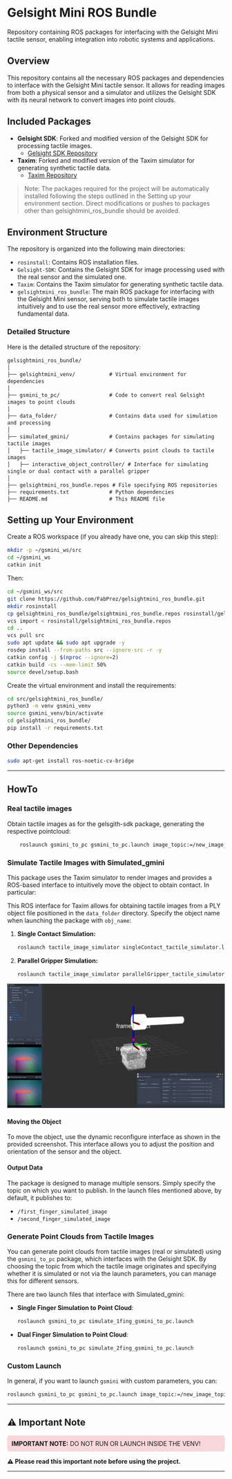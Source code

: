 # Gelsight Mini ROS Bundle

Repository containing ROS packages for interfacing with the Gelsight Mini tactile sensor, enabling integration into robotic systems and applications.

## Overview

This repository contains all the necessary ROS packages and dependencies to interface with the Gelsight Mini tactile sensor. It allows for reading images from both a physical sensor and a simulator and utilizes the Gelsight SDK with its neural network to convert images into point clouds.

## Included Packages

- **Gelsight SDK**: Forked and modified version of the Gelsight SDK for processing tactile images.
  - [Gelsight SDK Repository](https://github.com/FabPrez/Gelsight-SDK)
- **Taxim**: Forked and modified version of the Taxim simulator for generating synthetic tactile data.
  - [Taxim Repository](https://github.com/FabPrez/Taxim)

> Note: The packages required for the project will be automatically installed following the steps outlined in the Setting up your environment section. Direct modifications or pushes to packages other than gelsightmini_ros_bundle should be avoided.

## Environment Structure

The repository is organized into the following main directories:

- `rosinstall`: Contains ROS installation files.
- `Gelsight-SDK`: Contains the Gelsight SDK for image processing used with the real sensor and the simulated one.
- `Taxim`: Contains the Taxim simulator for generating synthetic tactile data.
- `gelsightmini_ros_bundle`: The main ROS package for interfacing with the Gelsight Mini sensor, serving both to simulate tactile images intuitively and to use the real sensor more effectively, extracting fundamental data.

### Detailed Structure

Here is the detailed structure of the repository:

```
gelsightmini_ros_bundle/
│
├── gelsightmini_venv/           # Virtual environment for dependencies
│
├── gsmini_to_pc/                # Code to convert real Gelsight images to point clouds
│
├── data_folder/                 # Contains data used for simulation and processing
│
├── simulated_gmini/             # Contains packages for simulating tactile images
│   ├── tactile_image_simulator/ # Converts point clouds to tactile images
│   ├── interactive_object_controller/ # Interface for simulating single or dual contact with a parallel gripper
│
├── gelsightmini_ros_bundle.repos # File specifying ROS repositories
├── requirements.txt             # Python dependencies
├── README.md                    # This README file
```

## Setting up Your Environment

Create a ROS workspace (if you already have one, you can skip this step):

```bash
mkdir -p ~/gsmini_ws/src
cd ~/gsmini_ws
catkin init
```

Then:

```bash
cd ~/gsmini_ws/src
git clone https://github.com/FabPrez/gelsightmini_ros_bundle.git
mkdir rosinstall
cp gelsightmini_ros_bundle/gelsightmini_ros_bundle.repos rosinstall/gelsightmini_ros_bundle.repos 
vcs import < rosinstall/gelsightmini_ros_bundle.repos
cd ..
vcs pull src
sudo apt update && sudo apt upgrade -y
rosdep install --from-paths src --ignore-src -r -y
catkin config -j $(nproc --ignore=2)
catkin build -cs --mem-limit 50%
source devel/setup.bash
```

Create the virtual environment and install the requirements:

```bash
cd src/gelsightmini_ros_bundle/
python3 -m venv gsmini_venv
source gsmini_venv/bin/activate
cd gelsightmini_ros_bundle/
pip install -r requirements.txt
```

### Other Dependencies

```bash
sudo apt-get install ros-noetic-cv-bridge
```

---

## HowTo

### Real tactile images
Obtain tactile images as for the gelsgith-sdk package, generating the respective pointcloud:

```bash
    roslaunch gsmini_to_pc gsmini_to_pc.launch image_topic:=/new_image_topic pointcloud_image_topic:=/new_pointcloud_topic is_simulated:="False"
```
### Simulate Tactile Images with Simulated_gmini

This package uses the Taxim simulator to render images and provides a ROS-based interface to intuitively move the object to obtain contact. In particular:

This ROS interface for Taxim allows for obtaining tactile images from a PLY object file positioned in the `data_folder` directory. Specify the object name when launching the package with `obj_name`:

1. **Single Contact Simulation:**

    ```sh
    roslaunch tactile_image_simulator singleContact_tactile_simulator.launch obj_name:=Simple_Pin
    ```

2. **Parallel Gripper Simulation:**

    ```sh
    roslaunch tactile_image_simulator parallelGripper_tactile_simulator.launch obj_name:=Simple_Pin
    ```

![Simulator Screen](data_folder/simulator_screen.png)

#### Moving the Object

To move the object, use the dynamic reconfigure interface as shown in the provided screenshot. This interface allows you to adjust the position and orientation of the sensor and the object.

#### Output Data

The package is designed to manage multiple sensors. Simply specify the topic on which you want to publish. In the launch files mentioned above, by default, it publishes to:
- `/first_finger_simulated_image`
- `/second_finger_simulated_image`

### Generate Point Clouds from Tactile Images

You can generate point clouds from tactile images (real or simulated) using the `gsmini_to_pc` package, which interfaces with the Gelsight SDK. By choosing the topic from which the tactile image originates and specifying whether it is simulated or not via the launch parameters, you can manage this for different sensors.

There are two launch files that interface with Simulated_gmini:

- **Single Finger Simulation to Point Cloud**:

    ```sh
    roslaunch gsmini_to_pc simulate_1fing_gsmini_to_pc.launch
    ```

- **Dual Finger Simulation to Point Cloud**:

    ```sh
    roslaunch gsmini_to_pc simulate_2fing_gsmini_to_pc.launch
    ```

### Custom Launch

In general, if you want to launch `gsmini` with custom parameters, you can:

```sh
roslaunch gsmini_to_pc gsmini_to_pc.launch image_topic:=/new_image_topic pointcloud_image_topic:=/new_pointcloud_topic is_simulated:=false
```

---

## ⚠️ Important Note

<div style="background-color: #f8d7da; padding: 10px; border-radius: 5px;">
  <strong>IMPORTANT NOTE:</strong> DO NOT RUN OR LAUNCH INSIDE THE VENV!
</div>

**⚠️ Please read this important note before using the project.**

---
